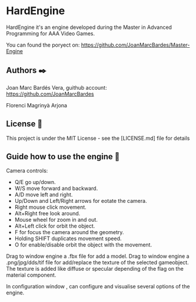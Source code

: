 # HardEngine

HardEngine it's an engine developed during the Master in Advanced Programming for AAA Video Games.

You can found the poryect on: https://github.com/JoanMarcBardes/Master-Engine

## Authors ✒️
Joan Marc Bardés Vera, guithub account: https://github.com/JoanMarcBardes

Florenci Magrinyà Arjona

## License 📄

This project is under the MIT License - see the [LICENSE.md] file for details

## Guide how to use the engine 📖

Camera controls:
* Q/E go up/down.
* W/S move forward and backward.
* A/D move left and right.
* Up/Down and Left/Right arrows for eotate the camera.
* Right mouse click movement. 
* Alt+Right free look around.
* Mouse wheel for zoom in and out.
* Alt+Left click for orbit the object.
* F for focus the camera around the geometry.
* Holding SHIFT duplicates movement speed.
* O for enable/disable orbit the object with the movement.

Drag to window engine a .fbx file for add a model.
Drag to window engine a .png/jpg/dds/tif file for add/replace the texture of the selected gameobject.
The texture is added like diffuse or specular depending of the flag on the material component.

In configuration window , can configure and visualise several options of the engine.
